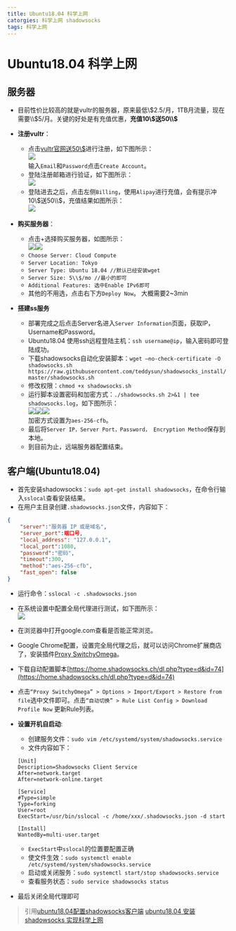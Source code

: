 ```yaml
---
title: Ubuntu18.04 科学上网
catorgies: 科学上网 shadowsocks
tags: 科学上网
---
```


# Ubuntu18.04 科学上网

## 服务器

* 目前性价比较高的就是vultr的服务器，原来最低\\$2.5/月，1TB月流量，现在需要\\$5/月。关键的好处是有充值优惠，**充值10\\$送50\\$**

* **注册vultr**：
    * 点击[vultr官网送50\\$](https://www.vultr.com/)进行注册，如下图所示：<br/>![]({{site_url}}/assets/vpn/1.png)<br/>输入`Email`和`Password`点击`Create Account`。
    * 登陆注册邮箱进行验证，如下图所示：<br/>![]({{site_url}}/assets/vpn/2.png)
    * 登陆进去之后，点击左侧`Billing`，使用`Alipay`进行充值，会有提示冲10\\$送50\\$，充值结果如图所示：<br/>![]({{site_url}}/assets/vpn/3.png)
* **购买服务器**：
    * 点击+选择购买服务器，如图所示：<br/>![]({{site_url}}/assets/vpn/4.png)![]({{site_url}}/assets/vpn/5.png)
    * `Choose Server: Cloud Compute`
    * `Server Location: Tokyo`
    * `Server Type: Ubuntu 18.04 //默认已经安装wget`
    * `Server Size: 5\\$/mo //最小的即可`
    * `Additional Features: 选中Enable IPv6即可`
    * 其他的不用选，点击右下方`Deploy Now`。 大概需要2~3min
* **搭建ss服务**
    * 部署完成之后点击Server名进入`Server Information`页面，获取IP，Username和Password。
    * Ubuntu18.04 使用ssh远程登陆主机：`ssh username@ip`，输入密码即可登陆成功。
    * 下载shadowsocks自动化安装脚本：`wget –no-check-certificate -O shadowsocks.sh https://raw.githubusercontent.com/teddysun/shadowsocks_install/master/shadowsocks.sh`
    * 修改权限：`chmod +x shadowsocks.sh`
    * 运行脚本设置密码和加密方式：`./shadowsocks.sh 2>&1 | tee shadowsocks.log`，如下图所示：<br/>![]({{site_url}}/assets/vpn/6.png)![]({{site_url}}/assets/vpn/7.png)![]({{site_url}}/assets/vpn/8.png)<br/>加密方式设置为`aes-256-cfb`。
    * 最后将`Server IP，Server Port，Password， Encryption Method`保存到本地。
    * 到目前为止，远端服务器配置结束。

## 客户端(Ubuntu18.04)
* 首先安装shadowsocks：`sudo apt-get install shadowsocks`，在命令行输入`sslocal`查看安装结果。
* 在用户主目录创建`.shadowsocks.json`文件，内容如下：
```JSON
{
    "server":"服务器 IP 或是域名",
    "server_port":端口号,
    "local_address": "127.0.0.1",
    "local_port":1080,
    "password":"密码",
    "timeout":300,
    "method":"aes-256-cfb",
    "fast_open": false
}
```
* 运行命令：`sslocal -c .shadowsocks.json`
* 在系统设置中配置全局代理进行测试，如下图所示：<br/>![]({{site_url}}/assets/vpn/9.png)
* 在浏览器中打开google.com查看是否能正常浏览。
* Google Chrome配置，设置完全局代理之后，就可以访问Chrome扩展商店了，安装插件[Proxy SwitchyOmega](https://chrome.google.com/webstore/detail/proxy-switchyomega/padekgcemlokbadohgkifijomclgjgif?hl=en-US)。
* 下载自动配置脚本[https://home.shadowsocks.ch/dl.php?type=d&id=74](https://home.shadowsocks.ch/dl.php?type=d&id=74)
* 点击`“Proxy SwitchyOmega” > Options > Import/Export > Restore from file`选中文件即可。点击`“自动切换” > Rule List Config > Download Profile Now` 更新Rule列表。
* **设置开机自启动**:
    * 创建服务文件：`sudo vim /etc/systemd/system/shadowsocks.service`
    * 文件内容如下：

    ```
    [Unit]
    Description=Shadowsocks Client Service
    After=network.target
    After=network-online.target

    [Service]
    #Type=simple
    Type=forking
    User=root
    ExecStart=/usr/bin/sslocal -c /home/xxx/.shadowsocks.json -d start

    [Install]
    WantedBy=multi-user.target
    ```
    * `ExecStart`中`sslocal`的位置要配置正确
    * 使文件生效：`sudo systemctl enable /etc/systemd/system/shadowsocks.service`
    * 启动或关闭服务：`sudo systemctl start/stop shadowsocks.service`
    * 查看服务状态：`sudo service shadowsocks status`
* 最后关闭全局代理即可
> 引用[ubuntu18.04配置shadowsocks客户端](https://zazalu.space/2019/06/06/ubuntu18-04%E9%85%8D%E7%BD%AEshadowsocks%E5%AE%A2%E6%88%B7%E7%AB%AF/) [ubuntu18.04 安装 shadowsocks 实现科学上网](https://github.com/myArticle/StoryWriter/blob/master/ubuntu18.04%20%E5%AE%89%E8%A3%85%20shadowsocks%20%E5%AE%9E%E7%8E%B0%E7%A7%91%E5%AD%A6%E4%B8%8A%E7%BD%91.md)
